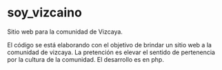 # soy_vizcaino
Sitio web para la comunidad de Vizcaya.

El código se está elaborando con el objetivo de brindar un sitio web a la comunidad de vizcaya.
La pretención es elevar el sentido de pertenencia por la cultura de la comunidad.
El desarrollo es en php.
